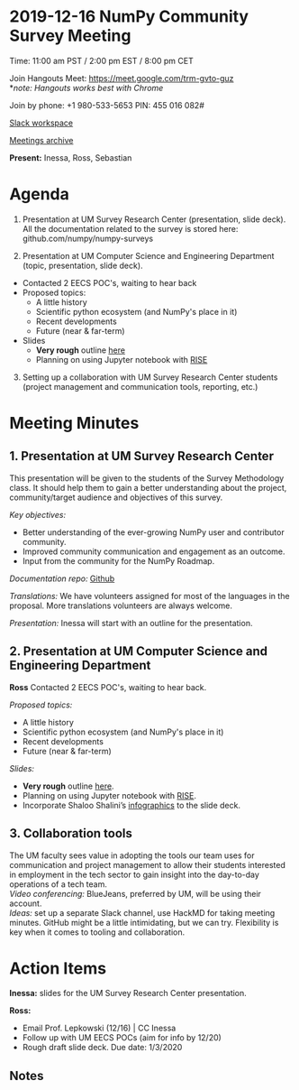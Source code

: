 # 2019-12-16 NumPy Community Survey Meeting

Time: 11:00 am PST / 2:00 pm EST / 8:00 pm CET

Join Hangouts Meet: https://meet.google.com/trm-gvto-guz
<br> **note: Hangouts works best with Chrome*

Join by phone: +1 980-533-5653 PIN: 455 016 082#

[Slack workspace](https://numpy-team.slack.com)

[Meetings archive](https://github.com/numpy/archive/tree/master/status_meetings)

**Present:** Inessa, Ross, Sebastian 



# Agenda

1. Presentation at UM Survey Research Center (presentation, slide deck).
All the documentation related to the survey is stored here: github.com/numpy/numpy-surveys

2. Presentation at UM Computer Science and Engineering Department (topic, presentation, slide deck).
 - Contacted 2 EECS POC's, waiting to hear back
 - Proposed topics:
   * A little history
   * Scientific python ecosystem (and NumPy's place in it)
   * Recent developments
   * Future (near & far-term)
 - Slides
   * **Very rough** outline [here](https://github.com/BIDS-numpy/presentation-uofm-2020/blob/master/outline.md)
   * Planning on using Jupyter notebook with [RISE](https://rise.readthedocs.io/en/maint-5.6/)

3. Setting up a collaboration with UM Survey Research Center students (project management and communication tools, reporting, etc.)




# Meeting Minutes

## 1. Presentation at UM Survey Research Center 

This presentation will be given to the students of the Survey Methodology class. It should help them to gain a better understanding about the project, community/target audience and objectives of this survey.

*Key objectives:*
- Better understanding of the ever-growing NumPy user and contributor community.
- Improved community communication and engagement as an outcome.
- Input from the community for the NumPy Roadmap.

*Documentation repo:* [Github](github.com/numpy/numpy-surveys)

*Translations:*
We have volunteers assigned for most of the languages in the proposal. More translations volunteers are always welcome.

*Presentation:*
Inessa will start with an outline for the presentation.

## 2. Presentation at UM Computer Science and Engineering Department 

**Ross**
Contacted 2 EECS POC's, waiting to hear back.

*Proposed topics:*
   * A little history
   * Scientific python ecosystem (and NumPy's place in it)
   * Recent developments
   * Future (near & far-term)

*Slides:*
 - **Very rough** outline [here](https://gist.github.com/rossbar/24161df0370e95f11090011a1bcfa4f6).
- Planning on using Jupyter notebook with [RISE](https://rise.readthedocs.io/en/maint-5.6/).
- Incorporate Shaloo Shalini’s [infographics](https://github.com/numpy/numpy-surveys/pull/3) to the slide deck.

## 3. Collaboration tools

The UM faculty sees value in adopting the tools our team uses for communication and project management to allow their students interested in employment in the tech sector to gain insight into the day-to-day operations of a tech team. 
<br>*Video conferencing:* BlueJeans, preferred by UM, will be using their account.
<br>*Ideas:* set up a separate Slack channel, use HackMD for taking meeting minutes. GitHub might be a little intimidating, but we can try. Flexibility is key when it comes to tooling and collaboration.

# Action Items
**Inessa:** slides for the UM Survey Research Center presentation.

**Ross:**
   * Email Prof. Lepkowski (12/16) | CC Inessa
   * Follow up with UM EECS POCs (aim for info by 12/20)
   * Rough draft slide deck. Due date: 1/3/2020

## Notes 
<!-- Other important details discussed during the meeting can be entered here. -->
